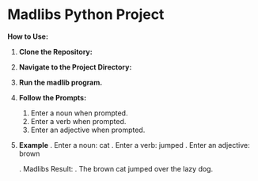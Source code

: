 # Madlibs Python Project

**How to Use:**

1. **Clone the Repository:**

2. **Navigate to the Project Directory:**
3. **Run the madlib program.**
4. **Follow the Prompts:**
   1. Enter a noun when prompted.
   2. Enter a verb when prompted.
   3. Enter an adjective when prompted.
4. **Example**
     . Enter a noun: cat
   . Enter a verb: jumped
   . Enter an adjective: brown
   
   . Madlibs Result:
   . The brown cat jumped over the lazy dog.
